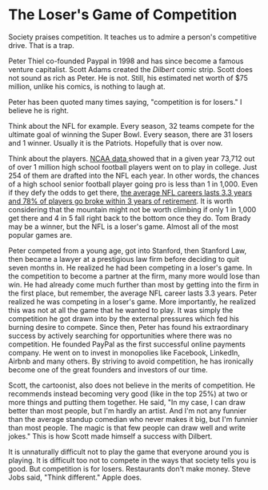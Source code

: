 # The Loser's Game of Competition

Society praises competition. It teaches us to admire a person's competitive drive. That is a trap.

Peter Thiel co-founded Paypal in 1998 and has since become a famous venture capitalist. Scott Adams created the _Dilbert_ comic strip. Scott does not sound as rich as Peter. He is not. Still, his estimated net worth of $75 million, unlike his comics, is nothing to laugh at.

Peter has been quoted many times saying, "competition is for losers." I believe he is right.

Think about the NFL for example. Every season, 32 teams compete for the ultimate goal of winning the Super Bowl. Every season, there are 31 losers and 1 winner. Usually it is the Patriots. Hopefully that is over now.

Think about the players. [NCAA data ](http://www.ncaa.org/about/resources/research/football-probability-competing-beyond-high-school)showed that in a given year 73,712 out of over 1 million high school football players went on to play in college. Just 254 of them are drafted into the NFL each year. In other words, the chances of a high school senior football player going pro is less than 1 in 1,000. Even if they defy the odds to get there, [the average NFL careers lasts 3.3 years and 78% of players go broke within 3 years of retirement](https://www.espn.com/blog/nflnation/post/_/id/207780/current-and-former-nfl-players-in-the-drivers-seat-after-completing-mba-program). It is worth considering that the mountain might not be worth climbing if only 1 in 1,000 get there and 4 in 5 fall right back to the bottom once they do. Tom Brady may be a winner, but the NFL is a loser's game. Almost all of the most popular games are.

Peter competed from a young age, got into Stanford, then Stanford Law, then became a lawyer at a prestigious law firm before deciding to quit seven months in. He realized he had been competing in a loser's game. In the competition to become a partner at the firm, many more would lose than win. He had already come much further than most by getting into the firm in the first place, but remember, the average NFL career lasts 3.3 years. Peter realized he was competing in a loser's game. More importantly, he realized this was not at all the game that he wanted to play. It was simply the competition he got drawn into by the external pressures which fed his burning desire to compete. Since then, Peter has found his extraordinary success by actively searching for opportunities where there was no competition. He founded PayPal as the first successful online payments company. He went on to invest in monopolies like Facebook, LinkedIn, Airbnb and many others. By striving to avoid competition, he has ironically become one of the great founders and investors of our time.

Scott, the cartoonist, also does not believe in the merits of competition. He recommends instead becoming very good (like in the top 25%) at two or more things and putting them together. He said, "In my case, I can draw better than most people, but I'm hardly an artist. And I'm not any funnier than the average standup comedian who never makes it big, but I'm funnier than most people. The magic is that few people can draw well and write jokes." This is how Scott made himself a success with Dilbert.

It is unnaturally difficult not to play the game that everyone around you is playing. It is difficult too not to compete in the ways that society tells you is good. But competition is for losers. Restaurants don't make money. Steve Jobs said, "Think different." Apple does.
